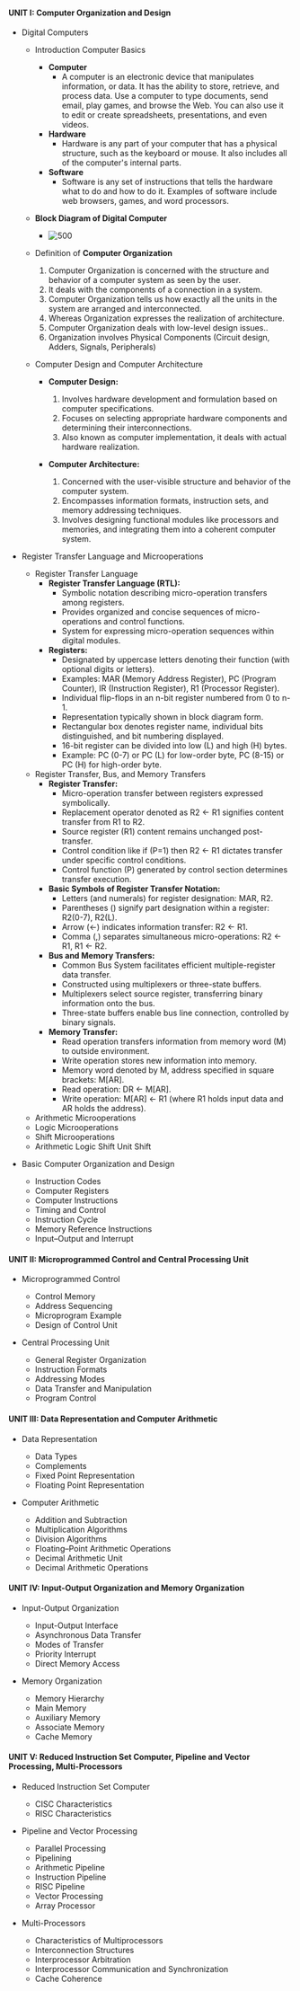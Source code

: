 #### UNIT I: Computer Organization and Design

- Digital Computers

	- Introduction Computer Basics
		- **Computer**
			- A computer is an electronic device that manipulates information, or data. It has the ability to store, retrieve, and process data. Use a computer to type documents, send email, play games, and browse the Web. You can also use it to edit or create spreadsheets, presentations, and even videos.
		- **Hardware**
			- Hardware is any part of your computer that has a physical structure, such as the keyboard or mouse. It also includes all of the computer's internal parts.
		- **Software**
			- Software is any set of instructions that tells the hardware what to do and how to do it. Examples of software include web browsers, games, and word processors.
	- **Block Diagram of Digital Computer**
		- ![500](https://codescracker.com/computer-fundamental/images/block-diagram-of-computer.jpg)
	- Definition of **Computer Organization** 
		1. Computer Organization is concerned with the structure and behavior of a computer system as seen by the user.
		2. It deals with the components of a connection in a system.
		3. Computer Organization tells us how exactly all the units in the system are arranged and interconnected.
		4. Whereas Organization expresses the realization of architecture.
		5. Computer Organization deals with low-level design issues..
		6. Organization involves Physical Components (Circuit design, Adders, Signals, Peripherals)

	- Computer Design and Computer Architecture 
		- **Computer Design:**
		  1. Involves hardware development and formulation based on computer specifications.
		  2. Focuses on selecting appropriate hardware components and determining their interconnections.
		  3. Also known as computer implementation, it deals with actual hardware realization.
	
		- **Computer Architecture:**
		  1. Concerned with the user-visible structure and behavior of the computer system.
		  2. Encompasses information formats, instruction sets, and memory addressing techniques.
		  3. Involves designing functional modules like processors and memories, and integrating them into a coherent computer system.

- Register Transfer Language and Microoperations

	- Register Transfer Language 
		- **Register Transfer Language (RTL):**
		  - Symbolic notation describing micro-operation transfers among registers.
		  - Provides organized and concise sequences of micro-operations and control functions.
		  - System for expressing micro-operation sequences within digital modules.
		- **Registers:**
		  - Designated by uppercase letters denoting their function (with optional digits or letters).
		  - Examples: MAR (Memory Address Register), PC (Program Counter), IR (Instruction Register), R1 (Processor Register).
		  - Individual flip-flops in an n-bit register numbered from 0 to n-1.
		  - Representation typically shown in block diagram form.
		  - Rectangular box denotes register name, individual bits distinguished, and bit numbering displayed.
		  - 16-bit register can be divided into low (L) and high (H) bytes.
		  - Example: PC (0-7) or PC (L) for low-order byte, PC (8-15) or PC (H) for high-order byte.
	- Register Transfer, Bus, and Memory Transfers 
		- **Register Transfer:**
		  - Micro-operation transfer between registers expressed symbolically.
		  - Replacement operator denoted as R2 ← R1 signifies content transfer from R1 to R2.
		  - Source register (R1) content remains unchanged post-transfer.
		  - Control condition like if (P=1) then R2 ← R1 dictates transfer under specific control conditions.
		  - Control function (P) generated by control section determines transfer execution.
		- **Basic Symbols of Register Transfer Notation:**
		  - Letters (and numerals) for register designation: MAR, R2.
		  - Parentheses () signify part designation within a register: R2(0-7), R2(L).
		  - Arrow (←) indicates information transfer: R2 ← R1.
		  - Comma (,) separates simultaneous micro-operations: R2 ← R1, R1 ← R2.
		- **Bus and Memory Transfers:**
		  - Common Bus System facilitates efficient multiple-register data transfer.
		  - Constructed using multiplexers or three-state buffers.
		  - Multiplexers select source register, transferring binary information onto the bus.
		  - Three-state buffers enable bus line connection, controlled by binary signals.
		- **Memory Transfer:**
		  - Read operation transfers information from memory word (M) to outside environment.
		  - Write operation stores new information into memory.
		  - Memory word denoted by M, address specified in square brackets: M[AR].
		  - Read operation: DR ← M[AR].
		  - Write operation: M[AR] ← R1 (where R1 holds input data and AR holds the address).
	- Arithmetic Microoperations
	- Logic Microoperations
	- Shift Microoperations
	- Arithmetic Logic Shift Unit Shift

- Basic Computer Organization and Design

	- Instruction Codes
	- Computer Registers 
	- Computer Instructions
	- Timing and Control 
	- Instruction Cycle
	- Memory Reference Instructions
	- Input–Output and Interrupt
#### UNIT II: Microprogrammed Control and Central Processing Unit

- Microprogrammed Control 

	- Control Memory
	- Address Sequencing
	- Microprogram Example
	- Design of Control Unit

- Central Processing Unit

	- General Register Organization
	- Instruction Formats
	- Addressing Modes
	- Data Transfer and Manipulation
	- Program Control

#### UNIT III: Data Representation and Computer Arithmetic

- Data Representation

	- Data Types
	- Complements
	- Fixed Point Representation
	- Floating Point Representation

- Computer Arithmetic

	- Addition and Subtraction
	- Multiplication Algorithms
	- Division Algorithms
	- Floating–Point Arithmetic Operations
	- Decimal Arithmetic Unit
	- Decimal Arithmetic Operations

#### UNIT IV: Input-Output Organization and Memory Organization

- Input-Output Organization

	- Input-Output Interface
	- Asynchronous Data Transfer
	- Modes of Transfer
	- Priority Interrupt
	- Direct Memory Access

- Memory Organization

	- Memory Hierarchy
	- Main Memory
	- Auxiliary Memory
	- Associate Memory
	- Cache Memory

#### UNIT V: Reduced Instruction Set Computer, Pipeline and Vector Processing, Multi-Processors

- Reduced Instruction Set Computer
	
	- CISC Characteristics
	- RISC Characteristics

- Pipeline and Vector Processing

	- Parallel Processing
	- Pipelining
	- Arithmetic Pipeline
	- Instruction Pipeline
	- RISC Pipeline
	- Vector Processing
	- Array Processor

- Multi-Processors

	- Characteristics of Multiprocessors
	- Interconnection Structures
	- Interprocessor Arbitration
	- Interprocessor Communication and Synchronization
	- Cache Coherence